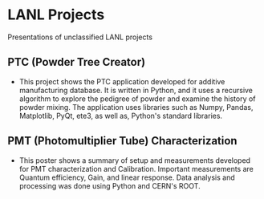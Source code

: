 # LANL Projects
Presentations of unclassified LANL projects

## PTC (Powder Tree Creator)
* This project shows the PTC application developed for additive manufacturing database. It is written in Python, and it uses a recursive algorithm to explore the pedigree of powder and examine the history of powder mixing. The application uses libraries such as Numpy, Pandas, Matplotlib, PyQt, ete3, as well as, Python's standard libraries.
## PMT (Photomultiplier Tube) Characterization
* This poster shows a summary of setup and measurements developed for PMT characterization and Calibration. Important measurements are Quantum efficiency, Gain, and linear response. Data analysis and processing was done using Python and CERN's ROOT.
